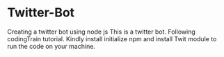# Twitter-Bot
Creating a twitter bot using node js
This is a twitter bot.
Following codingTrain tutorial.
Kindly install initialize npm and install Twit module to run the code on your machine. 
